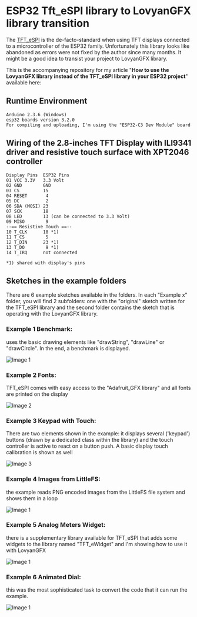 # ESP32 Tft_eSPI library to LovyanGFX library transition
The [TFT_eSPI](https://github.com/Bodmer/TFT_eSPI) is the de-facto-standard when using TFT displays connected to a microcontroller of the ESP32 family. Unfortunately this library looks like abandoned as errors were not fixed by the author since many months. It might be a good idea to transist your project to LovyanGFX library.

This is the accompanying repository for my article "**How to use the LovyanGFX library instead of the TFT_eSPI library in your ESP32 project**" available here:

## Runtime Environment
````plaintext
Arduino 2.3.6 (Windows)
esp32 boards version 3.2.0
For compiling and uploading, I'm using the "ESP32-C3 Dev Module" board
````

## Wiring of the 2.8-inches TFT Display with ILI9341 driver and resistive touch surface with XPT2046 controller
````plaintext
Display Pins  ESP32 Pins
01 VCC 3.3V   3.3 Volt
02 GND        GND
03 CS         15
04 RESET       4
05 DC          2
06 SDA (MOSI) 23
07 SCK        18
08 LED        13 (can be connected to 3.3 Volt)
09 MISO        9
--== Resistive Touch ==--
10 T_CLK      18 *1)
11 T_CS        5
12 T_DIN      23 *1)
13 T_DO        9 *1)
14 T_IRQ      not connected

*1) shared with display's pins
````

## Sketches in the example folders
There are 6 example sketches available in the folders. In each "Example x" folder, you will find 2 subfolders: one with the "original" sketch written for the TFT_eSPI library and the second folder contains the sketch that is operating with the LovyanGFX library.

### Example 1 Benchmark: 
uses the basic drawing elements like "drawString", "drawLine" or "drawCircle". In the end, a benchmark is displayed.

![Image 1](./images/example_1_result_400h.png)
### Example 2 Fonts: 
TFT_eSPI comes with easy access to the "Adafruit_GFX library" and all fonts are printed on the display

![Image 2](./images/example_2_500w.png)
### Example 3 Keypad with Touch:
There are two elements shown in the example: it displays several ('keypad') buttons (drawn by a dedicated class within the library) and the touch controller is active to react on a button push. A basic display touch calibration is shown as well

![Image 3](./images/example_3_500h.png)
### Example 4 Images from LittleFS: 
the example reads PNG encoded images from the LittleFS file system and shows them in a loop

![Image 1](./images/example_4_500h.png)
### Example 5 Analog Meters Widget: 
there is a supplementary library available for TFT_eSPI that adds some widgets to the library named "TFT_eWidget" and I'm showing how to use it with LovyanGFX

![Image 1](./images/example_5_500h.png)
### Example 6 Animated Dial:
this was the most sophisticated task to convert the code that it can run the example.

![Image 1](./images/example_6_500h.png)


